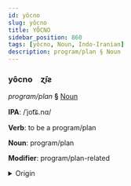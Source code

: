 ```yaml
---
id: yôcno
slug: yôcno
title: YÔCNO
sidebar_position: 860
tags: [yôcno, Noun, Indo-Iranian]
description: program/plan § Noun
---
```


### yôcno&emsp;<span kind="abugida">ɀ̄ıƨ</span>

*program/plan* **§** [Noun](../../tags/Noun)

**IPA**: /ˈjot͡ɕ.nɑ/

**Verb**: to be a program/plan

**Noun**: program/plan

**Modifier**: program/plan-related

<details>
    <summary>Origin</summary>
    Hindi  [joːd͡ʒ.n̪äː]<br/>
    <em>Indo-Iranian Language Family</em>
</details>